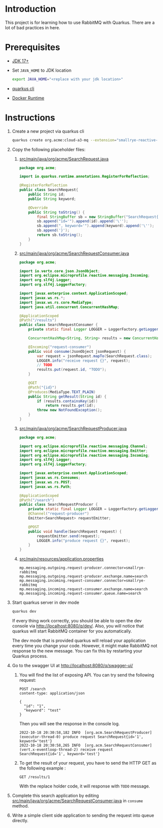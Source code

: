 # Introduction

This project is for learning how to use RabbitMQ with Quarkus. There are
a lot of bad practices in here.

# Prerequisites

  - [JDK 17+](https://adoptium.net/installation)

  - Set `JAVA_HOME` to JDK location
    
    ``` bash
    export JAVA_HOME="<replace with your jdk location>"
    ```

  - [quarkus cli](https://quarkus.io/guides/cli-tooling)

  - [Docker Runtime](https://www.docker.com/products/docker-desktop/)

# Instructions

1.  Create a new project via quarkus cli
    
    ``` bash
    quarkus create org.acme:cloud-a3-mq --extension="smallrye-reactive-messaging-rabbitmq,resteasy-reactive-jackson,smallrye-openapi"
    ```

2.  Copy the following placeholder files:
    
    1.  [src/main/java/org/acme/SearchRequest.java](src/main/java/org/acme/SearchRequest.java)
        
        ``` java
        package org.acme;
        
        import io.quarkus.runtime.annotations.RegisterForReflection;
        
        @RegisterForReflection
        public class SearchRequest{
            public String id;
            public String keyword;
        
            @Override
            public String toString() {
                final StringBuffer sb = new StringBuffer("SearchRequest{");
                sb.append("id='").append(id).append('\'');
                sb.append(", keyword='").append(keyword).append('\'');
                sb.append('}');
                return sb.toString();
            }
        }
        ```
    
    2.  [src/main/java/org/acme/SearchRequestConsumer.java](src/main/java/org/acme/SearchRequestConsumer.java)
        
        ``` java
        package org.acme;
        
        import io.vertx.core.json.JsonObject;
        import org.eclipse.microprofile.reactive.messaging.Incoming;
        import org.slf4j.Logger;
        import org.slf4j.LoggerFactory;
        
        import javax.enterprise.context.ApplicationScoped;
        import javax.ws.rs.*;
        import javax.ws.rs.core.MediaType;
        import java.util.concurrent.ConcurrentHashMap;
        
        @ApplicationScoped
        @Path("/results")
        public class SearchRequestConsumer {
            private static final Logger LOGGER = LoggerFactory.getLogger( SearchRequestConsumer.class );
        
            ConcurrentHashMap<String, String> results = new ConcurrentHashMap<>();
        
            @Incoming("request-consumer")
            public void consume(JsonObject jsonRequest) {
                var request = jsonRequest.mapTo(SearchRequest.class);
                LOGGER.info("receive request {}", request);
                // TODO
                results.put(request.id, "TODO");
            }
        
            @GET
            @Path("{id}")
            @Produces(MediaType.TEXT_PLAIN)
            public String getResult(String id) {
                if (results.containsKey(id))
                    return results.get(id);
                throw new NotFoundException();
            }
        }
        ```
    
    3.  [src/main/java/org/acme/SearchRequestProducer.java](src/main/java/org/acme/SearchRequestProducer.java)
        
        ``` java
        package org.acme;
        
        import org.eclipse.microprofile.reactive.messaging.Channel;
        import org.eclipse.microprofile.reactive.messaging.Emitter;
        import org.eclipse.microprofile.reactive.messaging.Incoming;
        import org.slf4j.Logger;
        import org.slf4j.LoggerFactory;
        
        import javax.enterprise.context.ApplicationScoped;
        import javax.ws.rs.Consumes;
        import javax.ws.rs.POST;
        import javax.ws.rs.Path;
        
        @ApplicationScoped
        @Path("/search")
        public class SearchRequestProducer {
            private static final Logger LOGGER = LoggerFactory.getLogger( SearchRequestProducer.class );
            @Channel("request-producer")
            Emitter<SearchRequest> requestEmitter;
        
            @POST
            public void handle(SearchRequest request) {
                requestEmitter.send(request);
                LOGGER.info("produce request {}", request);
            }
        }
        ```
    
    4.  [src/main/resources/application.properties](src/main/resources/application.properties)
        
        ``` properties
        mp.messaging.outgoing.request-producer.connector=smallrye-rabbitmq
        mp.messaging.outgoing.request-producer.exchange.name=search
        mp.messaging.incoming.request-consumer.connector=smallrye-rabbitmq
        mp.messaging.incoming.request-consumer.exchange.name=search
        mp.messaging.incoming.request-consumer.queue.name=search
        ```

3.  Start quarkus server in dev mode
    
    ``` bash
    quarkus dev
    ```
    
    If every thing work correctly, you should be able to open the dev
    console via <http://localhost:8080/q/dev/>. Also, you will notice
    that quarkus will start RabbitMQ container for you automatically.
    
    <div class="note">
    
    The dev mode that is provided quarkus will reload your application
    every time you change your code. However, it might make RabbitMQ not
    response to the new message. You can fix this by restarting your
    Quarkus process.
    
    </div>

4.  Go to the swagger UI at <http://localhost:8080/q/swagger-ui/>
    
    1.  You will find the list of exposing API. You can try send the
        following request:
        
        ``` httprequest
        POST /search
        content-type: application/json
        
        {
          "id": "1",
          "keyword": "test"
        }
        ```
        
        Then you will see the response in the console log.
        
            2022-10-18 20:30:58,182 INFO  [org.acm.SearchRequestProducer] (executor-thread-0) produce request SearchRequest{id='1', keyword='test'}
            2022-10-18 20:30:58,265 INFO  [org.acm.SearchRequestConsumer] (vert.x-eventloop-thread-2) receive request SearchRequest{id='1', keyword='test'}
    
    2.  To get the result of your request, you have to send the HTTP GET
        as the following example :
        
        ``` httprequest
        GET /results/1
        ```
        
        With the replace holder code, it will response with `TODO`
        message.

5.  Complete this search application by editing
    [src/main/java/org/acme/SearchRequestConsumer.java](src/main/java/org/acme/SearchRequestConsumer.java)
    in `consume` method.

6.  Write a simple client side application to sending the request into
    queue directly.
